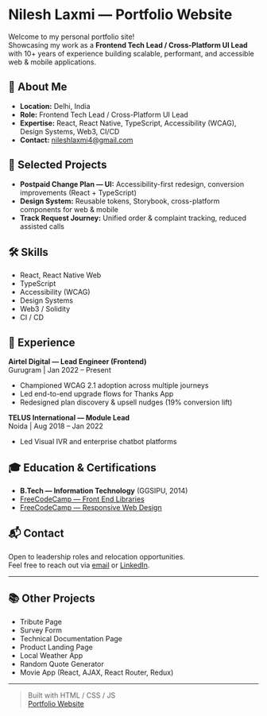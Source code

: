 # Nilesh Laxmi — Portfolio Website

Welcome to my personal portfolio site!  
Showcasing my work as a **Frontend Tech Lead / Cross-Platform UI Lead** with 10+ years of experience building scalable, performant, and accessible web & mobile applications.

## 🌟 About Me

- **Location:** Delhi, India
- **Role:** Frontend Tech Lead / Cross-Platform UI Lead
- **Expertise:** React, React Native, TypeScript, Accessibility (WCAG), Design Systems, Web3, CI/CD
- **Contact:** [nileshlaxmi4@gmail.com](mailto:nileshlaxmi4@gmail.com)

## 🚀 Selected Projects

- **Postpaid Change Plan — UI:** Accessibility-first redesign, conversion improvements (React + TypeScript)
- **Design System:** Reusable tokens, Storybook, cross-platform components for web & mobile
- **Track Request Journey:** Unified order & complaint tracking, reduced assisted calls

## 🛠️ Skills

- React, React Native Web
- TypeScript
- Accessibility (WCAG)
- Design Systems
- Web3 / Solidity
- CI / CD

## 💼 Experience

**Airtel Digital — Lead Engineer (Frontend)**  
Gurugram | Jan 2022 – Present  
- Championed WCAG 2.1 adoption across multiple journeys
- Led end-to-end upgrade flows for Thanks App
- Redesigned plan discovery & upsell nudges (19% conversion lift)

**TELUS International — Module Lead**  
Noida | Aug 2018 – Jan 2022  
- Led Visual IVR and enterprise chatbot platforms

## 🎓 Education & Certifications

- **B.Tech — Information Technology** (GGSIPU, 2014)
- [FreeCodeCamp — Front End Libraries](https://www.freecodecamp.org/certification/nileshlaxmi/front-end-development-libraries)
- [FreeCodeCamp — Responsive Web Design](https://www.freecodecamp.org/certification/nileshlaxmi/responsive-web-design)

## 📬 Contact

Open to leadership roles and relocation opportunities.  
Feel free to reach out via [email](mailto:nileshlaxmi4@gmail.com) or [LinkedIn](https://www.linkedin.com/in/nilesh-laxmi).

---

## 📚 Other Projects

- Tribute Page
- Survey Form
- Technical Documentation Page
- Product Landing Page
- Local Weather App
- Random Quote Generator
- Movie App (React, AJAX, React Router, Redux)

---

> Built with HTML / CSS / JS  
> [Portfolio Website](https://nileshlaxmi.github.io)